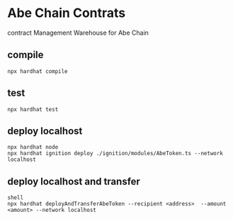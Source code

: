 # Abe Chain Contrats
contract Management Warehouse for Abe Chain

## compile
```shell
npx hardhat compile
```

## test
```shell
npx hardhat test
```

## deploy localhost
```shell
npx hardhat node
npx hardhat ignition deploy ./ignition/modules/AbeToken.ts --network localhost
```

## deploy localhost and transfer
```
shell
npx hardhat deployAndTransferAbeToken --recipient <address>  --amount <amount> --network localhost
```
